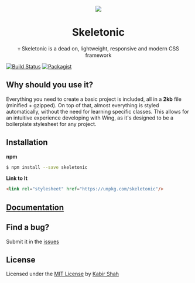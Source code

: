 <p align="center"><a href="https://skeletonic.io" target="_blank"><img src="https://github.com/reedia/skeletonic/raw/master/images/Masthead.png"></a></p>

<h1 align="center">Skeletonic</h1>

<p align="center">💀 Skeletonic is a dead on, lightweight, responsive and modern CSS framework</p>

[![Build Status](https://travis-ci.org/reedia/skeletonic.svg?branch=master)](https://travis-ci.org/reedia/skeletonic)
[![Packagist](https://img.shields.io/badge/license-MIT-blue.svg)](https://kbrsh.github.io/license)

## Why should you use it?

Everything you need to create a basic project is included, all in a **2kb** file (minified + gzipped). On top of that, almost everything is styled automatically, without the need for learning specific classes. This allows for an intuitive experience developing with Wing, as it's designed to be a boilerplate stylesheet for any project.

## Installation

**npm**

```sh
$ npm install --save skeletonic
```

**Link to It**

```html
<link rel="stylesheet" href="https://unpkg.com/skeletonic"/>
```

## [Documentation](https://skeletonic.io/)

## Find a bug?

Submit it in the [issues](https://github.com/reedia/skeletonic/issues)

## License

Licensed under the [MIT License](http://kbrsh.github.io/license) by [Kabir Shah](http://kabir.ml)
